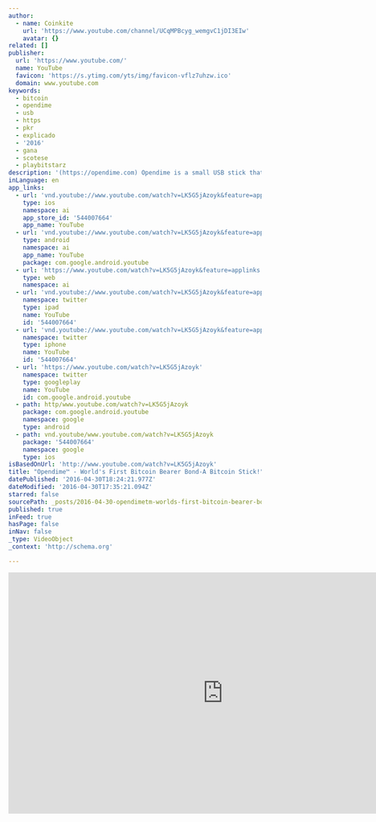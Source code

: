 ```yaml
---
author:
  - name: Coinkite
    url: 'https://www.youtube.com/channel/UCqMPBcyg_wemgvC1jDI3EIw'
    avatar: {}
related: []
publisher:
  url: 'https://www.youtube.com/'
  name: YouTube
  favicon: 'https://s.ytimg.com/yts/img/favicon-vflz7uhzw.ico'
  domain: www.youtube.com
keywords:
  - bitcoin
  - opendime
  - usb
  - https
  - pkr
  - explicado
  - '2016'
  - gana
  - scotese
  - playbitstarz
description: '(https://opendime.com) Opendime is a small USB stick that allows you to spend #Bitcoin like a dollar bill. Pass it along multiple times. Connect to any USB to check balance. Unseal anytime to spend online. Trust no one. Buy yours here https://opendime.com/cart'
inLanguage: en
app_links:
  - url: 'vnd.youtube://www.youtube.com/watch?v=LK5G5jAzoyk&feature=applinks'
    type: ios
    namespace: ai
    app_store_id: '544007664'
    app_name: YouTube
  - url: 'vnd.youtube://www.youtube.com/watch?v=LK5G5jAzoyk&feature=applinks'
    type: android
    namespace: ai
    app_name: YouTube
    package: com.google.android.youtube
  - url: 'https://www.youtube.com/watch?v=LK5G5jAzoyk&feature=applinks'
    type: web
    namespace: ai
  - url: 'vnd.youtube://www.youtube.com/watch?v=LK5G5jAzoyk&feature=applinks'
    namespace: twitter
    type: ipad
    name: YouTube
    id: '544007664'
  - url: 'vnd.youtube://www.youtube.com/watch?v=LK5G5jAzoyk&feature=applinks'
    namespace: twitter
    type: iphone
    name: YouTube
    id: '544007664'
  - url: 'https://www.youtube.com/watch?v=LK5G5jAzoyk'
    namespace: twitter
    type: googleplay
    name: YouTube
    id: com.google.android.youtube
  - path: http/www.youtube.com/watch?v=LK5G5jAzoyk
    package: com.google.android.youtube
    namespace: google
    type: android
  - path: vnd.youtube/www.youtube.com/watch?v=LK5G5jAzoyk
    package: '544007664'
    namespace: google
    type: ios
isBasedOnUrl: 'http://www.youtube.com/watch?v=LK5G5jAzoyk'
title: "Opendime™ - World's First Bitcoin Bearer Bond-A Bitcoin Stick!"
datePublished: '2016-04-30T18:24:21.977Z'
dateModified: '2016-04-30T17:35:21.094Z'
starred: false
sourcePath: _posts/2016-04-30-opendimetm-worlds-first-bitcoin-bearer-bond-a-bitcoin-stic.md
published: true
inFeed: true
hasPage: false
inNav: false
_type: VideoObject
_context: 'http://schema.org'

---
```

<iframe src="http://cdn.embedly.com/widgets/media.html?src=https%3A%2F%2Fwww.youtube.com%2Fembed%2FLK5G5jAzoyk%3Ffeature%3Doembed&amp;url=https%3A%2F%2Fwww.youtube.com%2Fwatch%3Fv%3DLK5G5jAzoyk&amp;image=https%3A%2F%2Fi.ytimg.com%2Fvi%2FLK5G5jAzoyk%2Fhqdefault.jpg&amp;key=b7d04c9b404c499eba89ee7072e1c4f7&amp;type=text%2Fhtml&amp;schema=youtube" width="854" height="480" scrolling="no" frameborder="0" allowfullscreen="" style=""></iframe>